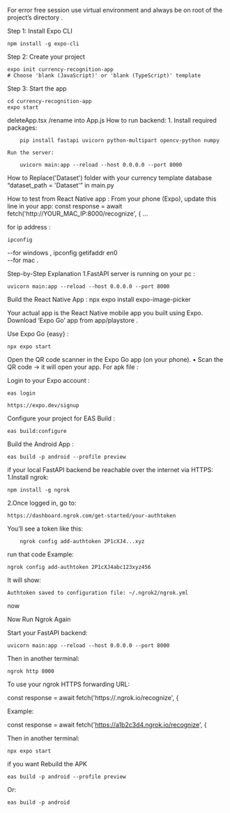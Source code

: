 For error free session use virtual environment and always be on root of the project’s directory .

Step 1: Install Expo CLI

	npm install -g expo-cli
 
Step 2: Create your project

	expo init currency-recognition-app
	# Choose 'blank (JavaScript)' or 'blank (TypeScript)' template
 
Step 3: Start the app

	cd currency-recognition-app
	expo start
deleteApp.tsx /rename into  App.js
How to run backend:
    1. Install required packages:
    
		pip install fastapi uvicorn python-multipart opencv-python numpy
  
	Run the server:
 
		uvicorn main:app --reload --host 0.0.0.0 --port 8000 
  
How to Replace('Dataset') folder with your currency template database
“dataset_path = 'Dataset'” in main.py 

How to test from React Native app :
From your phone (Expo), update this line in your app:
	const response = await fetch('http://YOUR_MAC_IP:8000/recognize', { …

for ip address :	

	ipconfig    	
 --for windows ,
	ipconfig getifaddr en0   
 --for mac .

Step-by-Step Explanation
1.FastAPI server is running on your pc :

	uvicorn main:app --reload --host 0.0.0.0 --port 8000
 
Build the React Native App :
	npx expo install expo-image-picker


Your actual app is the React Native mobile app you built using Expo.
Download ‘Expo Go’ app from app/playstore .

Use Expo Go {easy} : 

	npx expo start 
 
Open the QR code scanner in the Expo Go app (on your phone).
    • Scan the QR code → it will open your app.
For apk file :

Login to your Expo account :

	eas login 
 
	https://expo.dev/signup

Configure your project for EAS Build : 

	eas build:configure

Build the Android App :

	eas build -p android --profile preview

if your local FastAPI backend be reachable over the internet via HTTPS:
1.Install ngrok:

	npm install -g ngrok
 
2.Once logged in, go to:

	https://dashboard.ngrok.com/get-started/your-authtoken

You’ll see a token like this:

		ngrok config add-authtoken 2P1cXJ4...xyz
run that code 
Example:

	ngrok config add-authtoken 2P1cXJ4abc123xyz456
It will show:

	Authtoken saved to configuration file: ~/.ngrok2/ngrok.yml
now

Now Run Ngrok Again

Start your FastAPI backend:

	uvicorn main:app --reload --host 0.0.0.0 --port 8000
Then in another terminal:

	ngrok http 8000
 
To use your ngrok HTTPS forwarding URL:

const response = await fetch('https://<your-ngrok-id>.ngrok.io/recognize', {

Example:

const response = await fetch('https://a1b2c3d4.ngrok.io/recognize', {

Then in another terminal:

	npx expo start
 
if you want Rebuild the APK

	eas build -p android --profile preview
Or:
	
 	eas build -p android



